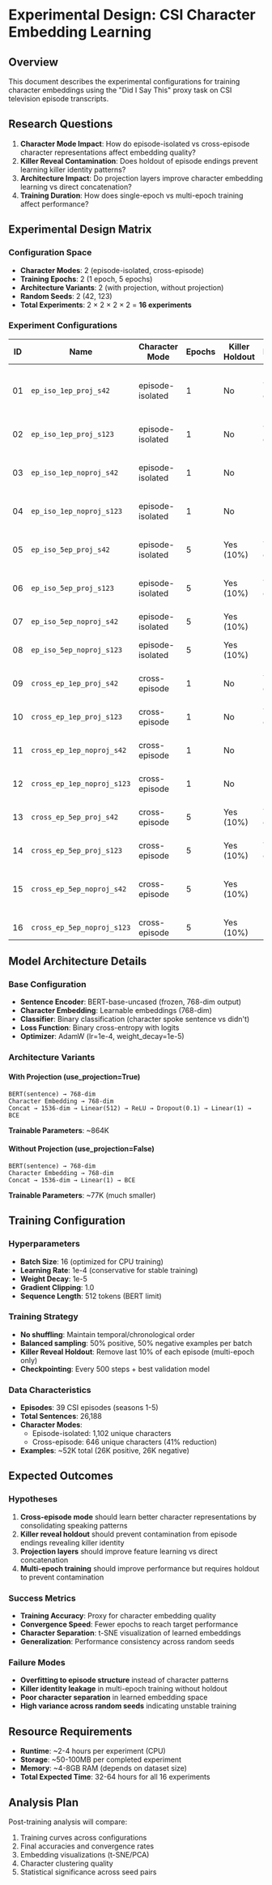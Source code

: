 # Experimental Design: CSI Character Embedding Learning

## Overview

This document describes the experimental configurations for training character embeddings using the "Did I Say This" proxy task on CSI television episode transcripts.

## Research Questions

1. **Character Mode Impact**: How do episode-isolated vs cross-episode character representations affect embedding quality?
2. **Killer Reveal Contamination**: Does holdout of episode endings prevent learning killer identity patterns?
3. **Architecture Impact**: Do projection layers improve character embedding learning vs direct concatenation?
4. **Training Duration**: How does single-epoch vs multi-epoch training affect performance?

## Experimental Design Matrix

### Configuration Space
- **Character Modes**: 2 (episode-isolated, cross-episode)
- **Training Epochs**: 2 (1 epoch, 5 epochs)
- **Architecture Variants**: 2 (with projection, without projection)  
- **Random Seeds**: 2 (42, 123)
- **Total Experiments**: 2 × 2 × 2 × 2 = **16 experiments**

### Experiment Configurations

| ID | Name | Character Mode | Epochs | Killer Holdout | Projection | Seed | Description |
|----|------|---------------|---------|----------------|------------|------|-------------|
| 01 | `ep_iso_1ep_proj_s42` | episode-isolated | 1 | No | Yes (512-dim) | 42 | Baseline: single epoch, episode-specific chars |
| 02 | `ep_iso_1ep_proj_s123` | episode-isolated | 1 | No | Yes (512-dim) | 123 | Replication seed for baseline |
| 03 | `ep_iso_1ep_noproj_s42` | episode-isolated | 1 | No | No | 42 | Test architecture: no projection layer |
| 04 | `ep_iso_1ep_noproj_s123` | episode-isolated | 1 | No | No | 123 | Replication seed for no-projection |
| 05 | `ep_iso_5ep_proj_s42` | episode-isolated | 5 | Yes (10%) | Yes (512-dim) | 42 | Multi-epoch with killer reveal holdout |
| 06 | `ep_iso_5ep_proj_s123` | episode-isolated | 5 | Yes (10%) | Yes (512-dim) | 123 | Replication seed for multi-epoch |
| 07 | `ep_iso_5ep_noproj_s42` | episode-isolated | 5 | Yes (10%) | No | 42 | Multi-epoch without projection |
| 08 | `ep_iso_5ep_noproj_s123` | episode-isolated | 5 | Yes (10%) | No | 123 | Replication seed |
| 09 | `cross_ep_1ep_proj_s42` | cross-episode | 1 | No | Yes (512-dim) | 42 | Cross-episode character consolidation |
| 10 | `cross_ep_1ep_proj_s123` | cross-episode | 1 | No | Yes (512-dim) | 123 | Replication seed |
| 11 | `cross_ep_1ep_noproj_s42` | cross-episode | 1 | No | No | 42 | Cross-episode without projection |
| 12 | `cross_ep_1ep_noproj_s123` | cross-episode | 1 | No | No | 123 | Replication seed |
| 13 | `cross_ep_5ep_proj_s42` | cross-episode | 5 | Yes (10%) | Yes (512-dim) | 42 | Cross-episode multi-epoch training |
| 14 | `cross_ep_5ep_proj_s123` | cross-episode | 5 | Yes (10%) | Yes (512-dim) | 123 | Replication seed |
| 15 | `cross_ep_5ep_noproj_s42` | cross-episode | 5 | Yes (10%) | No | 42 | Cross-episode multi-epoch no-projection |
| 16 | `cross_ep_5ep_noproj_s123` | cross-episode | 5 | Yes (10%) | No | 123 | Replication seed |

## Model Architecture Details

### Base Configuration
- **Sentence Encoder**: BERT-base-uncased (frozen, 768-dim output)
- **Character Embedding**: Learnable embeddings (768-dim)
- **Classifier**: Binary classification (character spoke sentence vs didn't)
- **Loss Function**: Binary cross-entropy with logits
- **Optimizer**: AdamW (lr=1e-4, weight_decay=1e-5)

### Architecture Variants

#### With Projection (use_projection=True)
```
BERT(sentence) → 768-dim
Character Embedding → 768-dim
Concat → 1536-dim → Linear(512) → ReLU → Dropout(0.1) → Linear(1) → BCE
```
**Trainable Parameters**: ~864K

#### Without Projection (use_projection=False)  
```
BERT(sentence) → 768-dim
Character Embedding → 768-dim  
Concat → 1536-dim → Linear(1) → BCE
```
**Trainable Parameters**: ~77K (much smaller)

## Training Configuration

### Hyperparameters
- **Batch Size**: 16 (optimized for CPU training)
- **Learning Rate**: 1e-4 (conservative for stable training)
- **Weight Decay**: 1e-5
- **Gradient Clipping**: 1.0
- **Sequence Length**: 512 tokens (BERT limit)

### Training Strategy
- **No shuffling**: Maintain temporal/chronological order
- **Balanced sampling**: 50% positive, 50% negative examples per batch
- **Killer Reveal Holdout**: Remove last 10% of each episode (multi-epoch only)
- **Checkpointing**: Every 500 steps + best validation model

### Data Characteristics
- **Episodes**: 39 CSI episodes (seasons 1-5)
- **Total Sentences**: 26,188
- **Character Modes**:
  - Episode-isolated: 1,102 unique characters
  - Cross-episode: 646 unique characters (41% reduction)
- **Examples**: ~52K total (26K positive, 26K negative)

## Expected Outcomes

### Hypotheses
1. **Cross-episode mode** should learn better character representations by consolidating speaking patterns
2. **Killer reveal holdout** should prevent contamination from episode endings revealing killer identity  
3. **Projection layers** should improve feature learning vs direct concatenation
4. **Multi-epoch training** should improve performance but requires holdout to prevent contamination

### Success Metrics
- **Training Accuracy**: Proxy for character embedding quality
- **Convergence Speed**: Fewer epochs to reach target performance  
- **Character Separation**: t-SNE visualization of learned embeddings
- **Generalization**: Performance consistency across random seeds

### Failure Modes
- **Overfitting to episode structure** instead of character patterns
- **Killer identity leakage** in multi-epoch training without holdout
- **Poor character separation** in learned embedding space
- **High variance across random seeds** indicating unstable training

## Resource Requirements

- **Runtime**: ~2-4 hours per experiment (CPU)
- **Storage**: ~50-100MB per completed experiment
- **Memory**: ~4-8GB RAM (depends on dataset size)
- **Total Expected Time**: 32-64 hours for all 16 experiments

## Analysis Plan

Post-training analysis will compare:
1. Training curves across configurations
2. Final accuracies and convergence rates  
3. Embedding visualizations (t-SNE/PCA)
4. Character clustering quality
5. Statistical significance across seed pairs